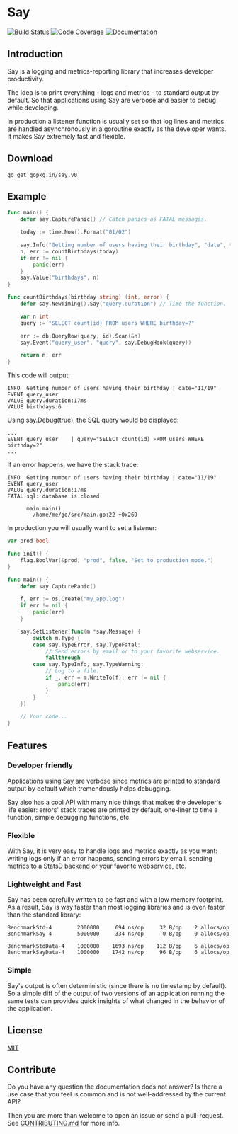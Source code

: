 # Say
[![Build Status](https://travis-ci.org/go-say/say.svg?branch=v0)](https://travis-ci.org/go-say/say)
[![Code Coverage](http://gocover.io/_badge/gopkg.in/say.v0)](http://gocover.io/gopkg.in/say.v0)
[![Documentation](https://godoc.org/gopkg.in/say.v0?status.svg)](https://godoc.org/gopkg.in/say.v0)


## Introduction

Say is a logging and metrics-reporting library that increases developer
productivity.

The idea is to print everything - logs and metrics - to standard output by
default. So that applications using Say are verbose and easier to debug while
developing.

In production a listener function is usually set so that log lines and metrics
are handled asynchronously in a goroutine exactly as the developer wants.
It makes Say extremely fast and flexible.


## Download

    go get gopkg.in/say.v0


## Example

```go
func main() {
	defer say.CapturePanic() // Catch panics as FATAL messages.

	today := time.Now().Format("01/02")

	say.Info("Getting number of users having their birthday", "date", today)
	n, err := countBirthdays(today)
	if err != nil {
		panic(err)
	}
	say.Value("birthdays", n)
}

func countBirthdays(birthday string) (int, error) {
	defer say.NewTiming().Say("query.duration") // Time the function.

	var n int
	query := "SELECT count(id) FROM users WHERE birthday=?"

	err := db.QueryRow(query, id).Scan(&n)
	say.Event("query_user", "query", say.DebugHook(query))

	return n, err
}
```

This code will output:
```
INFO  Getting number of users having their birthday	| date="11/19"
EVENT query_user
VALUE query.duration:17ms
VALUE birthdays:6
```

Using say.Debug(true), the SQL query would be displayed:
```
...
EVENT query_user	| query="SELECT count(id) FROM users WHERE birthday=?"
...
```

If an error happens, we have the stack trace:
```
INFO  Getting number of users having their birthday	| date="11/19"
EVENT query_user
VALUE query.duration:17ms
FATAL sql: database is closed

      main.main()
      	/home/me/go/src/main.go:22 +0x269
```

In production you will usually want to set a listener:

```go
var prod bool

func init() {
	flag.BoolVar(&prod, "prod", false, "Set to production mode.")
}

func main() {
	defer say.CapturePanic()

	f, err := os.Create("my_app.log")
	if err != nil {
		panic(err)
	}

	say.SetListener(func(m *say.Message) {
		switch m.Type {
		case say.TypeError, say.TypeFatal:
			// Send errors by email or to your favorite webservice.
			fallthrough
		case say.TypeInfo, say.TypeWarning:
			// Log to a file.
			if _, err = m.WriteTo(f); err != nil {
				panic(err)
			}
		}
	})

	// Your code...
}
```


## Features

### Developer friendly

Applications using Say are verbose since metrics are printed to standard output
by default which tremendously helps debugging.

Say also has a cool API with many nice things that makes the developer's life
easier: errors' stack traces are printed by default, one-liner to time a
function, simple debugging functions, etc.


### Flexible

With Say, it is very easy to handle logs and metrics exactly as you want:
writing logs only if an error happens, sending errors by email, sending
metrics to a StatsD backend or your favorite webservice, etc.


### Lightweight and Fast

Say has been carefully written to be fast and with a low memory footprint. As a
result, Say is way faster than most logging libraries and is even faster than
the standard library:

```
BenchmarkStd-4        2000000     694 ns/op     32 B/op    2 allocs/op
BenchmarkSay-4        5000000     334 ns/op      0 B/op    0 allocs/op

BenchmarkStdData-4    1000000    1693 ns/op    112 B/op    6 allocs/op
BenchmarkSayData-4    1000000    1742 ns/op     96 B/op    6 allocs/op
```


### Simple

Say's output is often deterministic (since there is no timestamp by default).
So a simple diff of the output of two versions of an application running the
same tests can provides quick insights of what changed in the behavior of the
application.


## License

[MIT](LICENSE)


## Contribute

Do you have any question the documentation does not answer? Is there a use case
that you feel is common and is not well-addressed by the current API?

Then you are more than welcome to open an issue or send a pull-request.
See [CONTRIBUTING.md](CONTRIBUTING.md) for more info.

